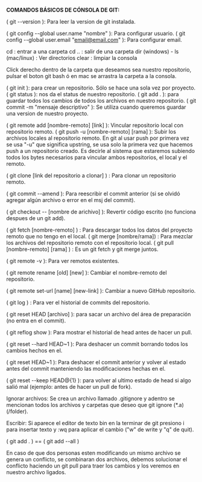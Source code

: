 <strong>COMANDOS BÁSICOS DE CÓNSOLA DE GIT:</strong>

( git --version ): Para leer la version de git instalada.

( git config --global user.name "nombre" ): Para configurar usuario.
( git config --global user.email "email@email.com" ): Para configurar email.

cd : entrar a una carpeta
cd .. : salir de una carpeta
dir (windows) - ls (mac/linux) : Ver directorios
clear : limpiar la consola

Click derecho dentro de la carpeta que deseamos sea nuestro repositorio, pulsar el boton git bash ó en mac se arrastra la carpeta a la consola.

( git init ): para crear un repositorio. Sólo se hace una sola vez por proyecto.
( git status ): nos da el status de nuestro repositorio.
( git add . ): para guardar todos los cambios de todos los archivos en nuestro repositorio.
( git commit -m "mensaje descriptivo" ): Se utiliza cuando queremos guardar una version de nuestro proyecto.

( git remote add [nombre-remoto] [link] ): Vincular repositorio local con repositorio remoto.
( git push -u [nombre-remoto] [rama] ): Subir los archivos locales al repositorio remoto. En git al usar push por primera vez se usa "-u" que significa upstring, se usa solo la primera vez que hacemos push a un repositorio creado. Es decirle al sistema que estaremos subiendo todos los bytes necesarios para vincular ambos repositorios, el local y el remoto.

( git clone [link del repositorio a clonar] ) : Para clonar un repositorio remoto.

( git commit --amend ): Para reescribir el commit anterior (si se olvidó agregar algún archivo o error en el msj del commit).

( git checkout -- [nombre de arichivo] ): Revertir código escrito (no funciona despues de un git add).

( git fetch [nombre-remoto] ) : Para descargar todos los datos del proyecto remoto que no tengo en el local.
( git merge [nombre/rama]) : Para mezclar los archivos del repositorio remoto con el repositorio local.
( git pull [nombre-remoto] [rama] ) : Es un git fetch y git merge juntos.

( git remote -v ): Para ver remotos existentes.

( git remote rename [old] [new] ): Cambiar el nombre-remoto del repositorio.

( git remote set-url [name] [new-link] ): Cambiar a nuevo GitHub repositorio.

( git log ) : Para ver el historial de commits del repositorio.

( git reset HEAD [archivo] ): para sacar un archivo del área de preparación (no entra en el commit).

( git reflog show ): Para mostrar el historial de head antes de hacer un pull.

( git reset --hard HEAD~1 ): Para deshacer un commit borrando todos los cambios hechos en el.

( git reset HEAD~1 ): Para deshacer el commit anterior y volver al estado antes del commit manteniendo las modificaciones hechas en el.

( git reset --keep HEAD@{1} ): para volver al ultimo estado de head si algo salió mal (ejemplo: antes de hacer un pull de fork).

Ignorar archivos: Se crea un archivo llamado .gitignore y adentro se mencionan todos los archivos y carpetas que deseo que git ignore (*.a) (/folder).

Escribir: Si aparece el editor de texto bin en la terminar de git presiono i para insertar texto y :wq para aplicar el cambio ("w" de write y "q" de quit).

( git add . ) == ( git add --all )

En caso de que dos personas esten modificando un mismo archivo se genera un conflicto, se combinaran dos archivos, debemos solucionar el conflicto haciendo un git pull para traer los cambios y los veremos en nuestro archivo ligados.
